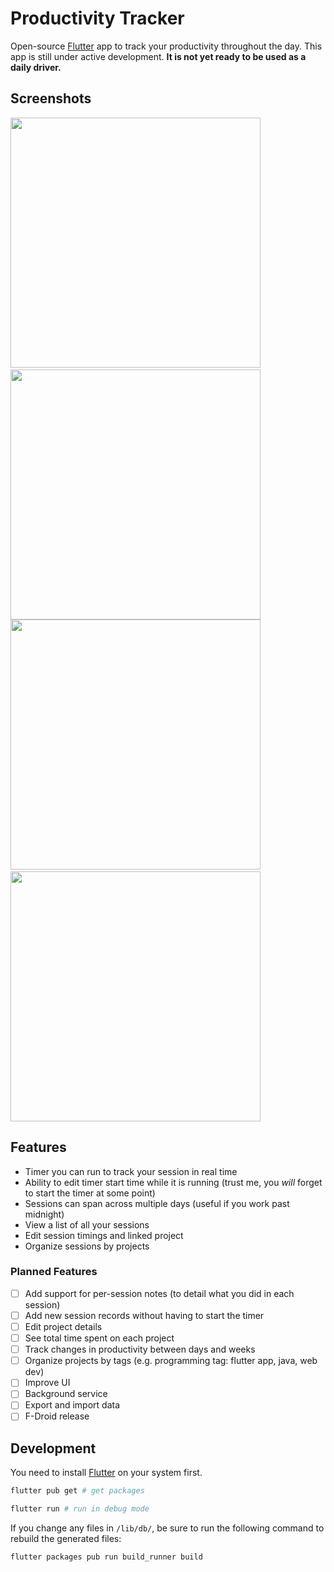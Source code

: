 # Productivity Tracker

Open-source [Flutter](https://flutter.dev/) app to track your productivity throughout the day. This app is still under active development. **It is not yet ready to be used as a daily driver.**

## Screenshots
<img src="https://github.com/connlim/productivity-tracker/raw/master/screenshots/overview_screen.jpg" width="400px">&nbsp;<img src="https://github.com/connlim/productivity-tracker/raw/master/screenshots/edit_session_screen.jpg" width="400px">
<img src="https://github.com/connlim/productivity-tracker/raw/master/screenshots/projects_screen.jpg" width="400px">&nbsp;<img src="https://github.com/connlim/productivity-tracker/raw/master/screenshots/project_sessions_screen.jpg" width="400px">

## Features
* Timer you can run to track your session in real time
* Ability to edit timer start time while it is running (trust me, you *will* forget to start the timer at some point)
* Sessions can span across multiple days (useful if you work past midnight)
* View a list of all your sessions
* Edit session timings and linked project
* Organize sessions by projects

### Planned Features
- [ ] Add support for per-session notes (to detail what you did in each session)
- [ ] Add new session records without having to start the timer
- [ ] Edit project details
- [ ] See total time spent on each project
- [ ] Track changes in productivity between days and weeks
- [ ] Organize projects by tags (e.g. programming tag: flutter app, java, web dev)
- [ ] Improve UI
- [ ] Background service
- [ ] Export and import data
- [ ] F-Droid release

## Development
You need to install [Flutter](https://flutter.dev/) on your system first.
```bash
flutter pub get # get packages

flutter run # run in debug mode
```

If you change any files in `/lib/db/`, be sure to run the following command to rebuild the generated files:
```bash
flutter packages pub run build_runner build
```
